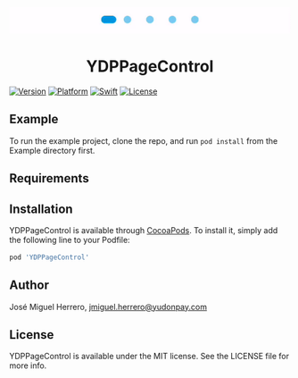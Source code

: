 <p align="center">
<img src="https://github.com/Yudonpay/YDPPageControl/blob/master/Resources/pageControl.gif">
</p>
<div align="center">
<h1> YDPPageControl</h1>
</div>

[![Version](https://img.shields.io/cocoapods/v/YDPCard.svg?style=flat)](https://cocoapods.org/pods/YDPPageControl)
[![Platform](https://img.shields.io/badge/Platform-iOS-blue.svg?style=fla)](https://cocoapods.org/pods/YDPPageControl)
[![Swift](https://img.shields.io/badge/Swift-4.2-orange.svg)](https://swift.org/)
[![License](https://camo.githubusercontent.com/eb5485388cd282c0139df4ed308b825420589a7c/68747470733a2f2f696d672e736869656c64732e696f2f6769746875622f6c6963656e73652f6861636b696674656b6861722f49514b6579626f6172644d616e616765722e737667)](https://github.com/Yudonpay/YDPCard/blob/master/LICENSE)

## Example

To run the example project, clone the repo, and run `pod install` from the Example directory first.

## Requirements

## Installation

YDPPageControl is available through [CocoaPods](https://cocoapods.org). To install
it, simply add the following line to your Podfile:

```ruby
pod 'YDPPageControl'
```

## Author

José Miguel Herrero, jmiguel.herrero@yudonpay.com

## License

YDPPageControl is available under the MIT license. See the LICENSE file for more info.
